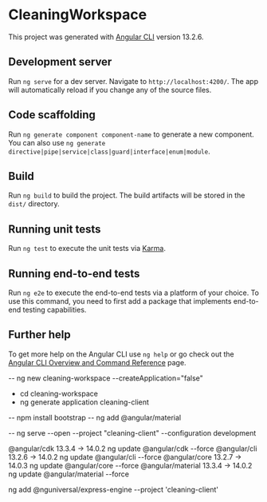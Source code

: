 # CleaningWorkspace

This project was generated with [Angular CLI](https://github.com/angular/angular-cli) version 13.2.6.

## Development server

Run `ng serve` for a dev server. Navigate to `http://localhost:4200/`. The app will automatically reload if you change any of the source files.

## Code scaffolding

Run `ng generate component component-name` to generate a new component. You can also use `ng generate directive|pipe|service|class|guard|interface|enum|module`.

## Build

Run `ng build` to build the project. The build artifacts will be stored in the `dist/` directory.

## Running unit tests

Run `ng test` to execute the unit tests via [Karma](https://karma-runner.github.io).

## Running end-to-end tests

Run `ng e2e` to execute the end-to-end tests via a platform of your choice. To use this command, you need to first add a package that implements end-to-end testing capabilities.

## Further help

To get more help on the Angular CLI use `ng help` or go check out the [Angular CLI Overview and Command Reference](https://angular.io/cli) page.

-- ng new cleaning-workspace --createApplication="false"
- cd cleaning-workspace
- ng generate application cleaning-client


-- npm install bootstrap
-- ng add @angular/material

-- ng serve --open --project "cleaning-client" --configuration development


@angular/cdk                       13.3.4 -> 14.0.2         ng update @angular/cdk --force
@angular/cli                       13.2.6 -> 14.0.2         ng update @angular/cli --force
@angular/core                      13.2.7 -> 14.0.3         ng update @angular/core --force
@angular/material                  13.3.4 -> 14.0.2         ng update @angular/material --force

ng add @nguniversal/express-engine --project 'cleaning-client'
